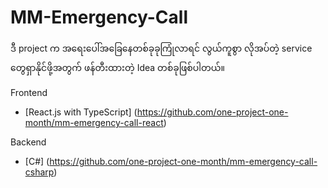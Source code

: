 # MM-Emergency-Call
ဒီ project က အရေးပေါ်အခြေနေတစ်ခုခုကြုံလာရင် လွယ်ကူစွာ လိုအပ်တဲ့ service တွေရှာနိုင်ဖို့အတွက် ဖန်တီးထားတဲ့ Idea တစ်ခုဖြစ်ပါတယ်။

Frontend
- [React.js with TypeScript] (https://github.com/one-project-one-month/mm-emergency-call-react)

Backend
- [C#] (https://github.com/one-project-one-month/mm-emergency-call-csharp)
